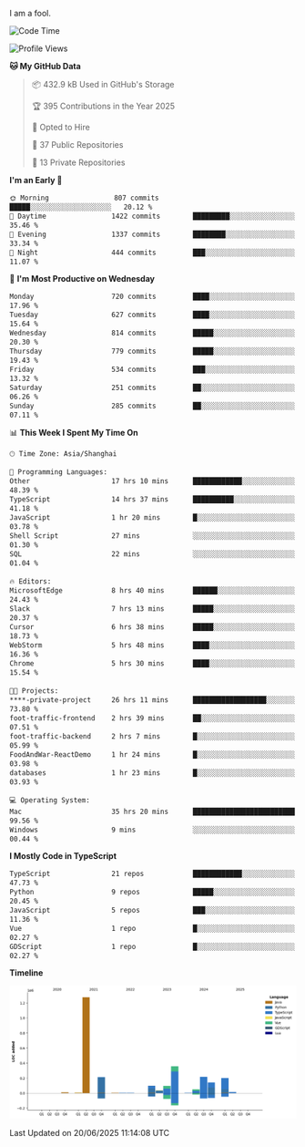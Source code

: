 I am a fool.

<!--START_SECTION:waka-->
![Code Time](http://img.shields.io/badge/Code%20Time-3%2C196%20hrs%2047%20mins-blue)

![Profile Views](http://img.shields.io/badge/Profile%20Views-3-blue)

**🐱 My GitHub Data** 

> 📦 432.9 kB Used in GitHub's Storage 
 > 
> 🏆 395 Contributions in the Year 2025
 > 
> 💼 Opted to Hire
 > 
> 📜 37 Public Repositories 
 > 
> 🔑 13 Private Repositories 
 > 
**I'm an Early 🐤** 

```text
🌞 Morning                807 commits         █████░░░░░░░░░░░░░░░░░░░░   20.12 % 
🌆 Daytime                1422 commits        █████████░░░░░░░░░░░░░░░░   35.46 % 
🌃 Evening                1337 commits        ████████░░░░░░░░░░░░░░░░░   33.34 % 
🌙 Night                  444 commits         ███░░░░░░░░░░░░░░░░░░░░░░   11.07 % 
```
📅 **I'm Most Productive on Wednesday** 

```text
Monday                   720 commits         ████░░░░░░░░░░░░░░░░░░░░░   17.96 % 
Tuesday                  627 commits         ████░░░░░░░░░░░░░░░░░░░░░   15.64 % 
Wednesday                814 commits         █████░░░░░░░░░░░░░░░░░░░░   20.30 % 
Thursday                 779 commits         █████░░░░░░░░░░░░░░░░░░░░   19.43 % 
Friday                   534 commits         ███░░░░░░░░░░░░░░░░░░░░░░   13.32 % 
Saturday                 251 commits         ██░░░░░░░░░░░░░░░░░░░░░░░   06.26 % 
Sunday                   285 commits         ██░░░░░░░░░░░░░░░░░░░░░░░   07.11 % 
```


📊 **This Week I Spent My Time On** 

```text
🕑︎ Time Zone: Asia/Shanghai

💬 Programming Languages: 
Other                    17 hrs 10 mins      ████████████░░░░░░░░░░░░░   48.39 % 
TypeScript               14 hrs 37 mins      ██████████░░░░░░░░░░░░░░░   41.18 % 
JavaScript               1 hr 20 mins        █░░░░░░░░░░░░░░░░░░░░░░░░   03.78 % 
Shell Script             27 mins             ░░░░░░░░░░░░░░░░░░░░░░░░░   01.30 % 
SQL                      22 mins             ░░░░░░░░░░░░░░░░░░░░░░░░░   01.04 % 

🔥 Editors: 
MicrosoftEdge            8 hrs 40 mins       ██████░░░░░░░░░░░░░░░░░░░   24.43 % 
Slack                    7 hrs 13 mins       █████░░░░░░░░░░░░░░░░░░░░   20.37 % 
Cursor                   6 hrs 38 mins       █████░░░░░░░░░░░░░░░░░░░░   18.73 % 
WebStorm                 5 hrs 48 mins       ████░░░░░░░░░░░░░░░░░░░░░   16.36 % 
Chrome                   5 hrs 30 mins       ████░░░░░░░░░░░░░░░░░░░░░   15.54 % 

🐱‍💻 Projects: 
****-private-project     26 hrs 11 mins      ██████████████████░░░░░░░   73.80 % 
foot-traffic-frontend    2 hrs 39 mins       ██░░░░░░░░░░░░░░░░░░░░░░░   07.51 % 
foot-traffic-backend     2 hrs 7 mins        █░░░░░░░░░░░░░░░░░░░░░░░░   05.99 % 
FoodAndWar-ReactDemo     1 hr 24 mins        █░░░░░░░░░░░░░░░░░░░░░░░░   03.98 % 
databases                1 hr 23 mins        █░░░░░░░░░░░░░░░░░░░░░░░░   03.93 % 

💻 Operating System: 
Mac                      35 hrs 20 mins      █████████████████████████   99.56 % 
Windows                  9 mins              ░░░░░░░░░░░░░░░░░░░░░░░░░   00.44 % 
```

**I Mostly Code in TypeScript** 

```text
TypeScript               21 repos            ████████████░░░░░░░░░░░░░   47.73 % 
Python                   9 repos             █████░░░░░░░░░░░░░░░░░░░░   20.45 % 
JavaScript               5 repos             ███░░░░░░░░░░░░░░░░░░░░░░   11.36 % 
Vue                      1 repo              █░░░░░░░░░░░░░░░░░░░░░░░░   02.27 % 
GDScript                 1 repo              █░░░░░░░░░░░░░░░░░░░░░░░░   02.27 % 
```



**Timeline**

![Lines of Code chart](https://raw.githubusercontent.com/VeejaLiu/VeejaLiu/master/assets/bar_graph.png)


 Last Updated on 20/06/2025 11:14:08 UTC
<!--END_SECTION:waka-->
